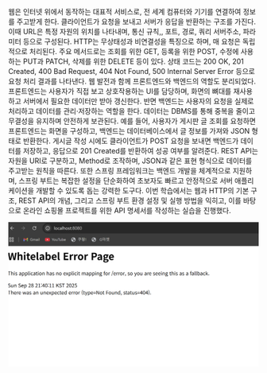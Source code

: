 웹은 인터넷 위에서 동작하는 대표적 서비스로, 전 세계 컴퓨터와 기기를 연결하여 정보를 주고받게 한다. 클라이언트가 요청을 보내고 서버가 응답을 반환하는 구조를 가진다. 이때 URL은 특정 자원의 위치를 나타내며, 통신 규칙,, 포트, 경로, 쿼리 서버주소, 파라미터 등으로 구성된다. HTTP는 무상태성과 비연결성을 특징으로 하며, 매 요청은 독립적으로 처리된다. 주요 메서드로는 조회를 위한 GET, 등록을 위한 POST, 수정에 사용하는 PUT과 PATCH, 삭제를 위한 DELETE 등이 있다. 상태 코드는 200 OK, 201 Created, 400 Bad Request, 404 Not Found, 500 Internal Server Error 등으로 요청 처리 결과를 나타낸다. 웹 발전과 함께 프론트엔드와 백엔드의 역할도 분리되었다. 프론트엔드는 사용자가 직접 보고 상호작용하는 UI를 담당하며, 화면의 뼈대를 재사용하고 서버에서 필요한 데이터만 받아 갱신한다. 반면 백엔드는 사용자의 요청을 실제로 처리하고 데이터를 관리·저장하는 역할을 한다. 데이터는 DBMS를 통해 중복을 줄이고 무결성을 유지하며 안전하게 보관된다. 예를 들어, 사용자가 게시판 글 조회를 요청하면 프론트엔드는 화면을 구성하고, 백엔드는 데이터베이스에서 글 정보를 가져와 JSON 형태로 반환한다. 게시글 작성 시에도 클라이언트가 POST 요청을 보내면 백엔드가 데이터를 저장하고, 응답으로 201 Created를 반환하여 성공 여부를 알려준다. 
 REST API는 자원을 URI로 구분하고, Method로 조작하며, JSON과 같은 표현 형식으로 데이터를 주고받는 원칙을 따른다. 또한 스프링 프레임워크는 백엔드 개발을 체계적으로 지원하며, 스프링 부트는 복잡한 설정을 단순화하여 초보자도 빠르고 안정적으로 서버 애플리케이션을 개발할 수 있도록 돕는 강력한 도구다. 이번 학습에서는 웹과 HTTP의 기본 구조, REST API의 개념, 그리고 스프링 부트 환경 설정 및 실행 방법을 익히고, 이를 바탕으로 온라인 쇼핑몰 프로젝트를 위한 API 명세서를 작성하는 실습을 진행했다.

![WhilteLabel Error Page](week1/whitelabel.png)
